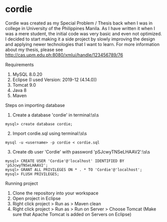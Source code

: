 # cordie

Cordie was created as my Special Problem / Thesis back when I was in college in University of the Philippines Manila. As I have written it when I was a mere student, the initial code was very basic and even not optimized. I decided to start making it a side project by slowly improving the design and applying newer technologies that I want to learn. For more information about my thesis, please see http://cas.upm.edu.ph:8080/xmlui/handle/123456789/76

Requirements
1. MySQL 8.0.20
2. Eclipse (I used Version: 2019-12 (4.14.0))
3. Tomcat 9.0
4. Java 8
5. Maven

Steps on importing database
1. Create a database 'cordie' in terminal:\s\s
```
mysql> create database cordie;
```

2. Import cordie.sql using terminal:\s\s
```
mysql -u <username> -p cordie < cordie.sql
```

3. Create db user 'Cordie' with password 'pSJcwyTNSeLHAAV2':\s\s
```
mysql> CREATE USER 'Cordie'@'localhost' IDENTIFIED BY 'pSJcwyTNSeLHAAV2';
mysql> GRANT ALL PRIVILEGES ON * . * TO 'Cordie'@'localhost';
mysql> FLUSH PRIVILEGES;
```

Running project
1. Clone the repository into your workspace
2. Open project in Eclipse
3. Right click project > Run as > Maven clean
4. Right click project > Run as > Run on Server > Choose Tomcat (Make sure that Apache Tomcat is added on Servers on Eclipse)

